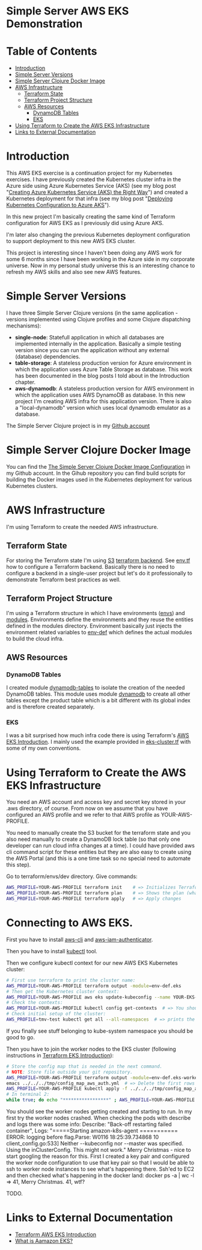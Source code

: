 # Simple Server AWS EKS Demonstration  <!-- omit in toc -->


# Table of Contents  <!-- omit in toc -->
- [Introduction](#introduction)
- [Simple Server Versions](#simple-server-versions)
- [Simple Server Clojure Docker Image](#simple-server-clojure-docker-image)
- [AWS Infrastructure](#aws-infrastructure)
  - [Terraform State](#terraform-state)
  - [Terraform Project Structure](#terraform-project-structure)
  - [AWS Resources](#aws-resources)
    - [DynamoDB Tables](#dynamodb-tables)
    - [EKS](#eks)
- [Using Terraform to Create the AWS EKS Infrastructure](#using-terraform-to-create-the-aws-eks-infrastructure)
- [Links to External Documentation](#links-to-external-documentation)



# Introduction

This AWS EKS exercise is a continuation project for my Kubernetes exercises. I have previously created the Kubernetes cluster infra in the Azure side using Azure Kubernetes Service (AKS) (see my blog post "[Creating Azure Kubernetes Service (AKS) the Right Way](https://medium.com/@kari.marttila/creating-azure-kubernetes-service-aks-the-right-way-9b18c665a6fa)") and created a Kubernetes deployment for that infra (see my blog post "[Deploying Kubernetes Configuration to Azure AKS](https://medium.com/@kari.marttila/deploying-kubernetes-configuration-to-azure-aks-8d32c3c6de5f)"). 

In this new project I'm basically creating the same kind of Terraform configuration for AWS EKS as I previously did using Azure AKS.

I'm later also changing the previous Kubernetes deployment configuration to support deployment to this new AWS EKS cluster.

This project is interesting since I haven't been doing any AWS work for some 6 months since I have been working in the Azure side in my corporate universe. Now in my personal study universe this is an interesting chance to refresh my AWS skills and also see new AWS features. 



# Simple Server Versions

I have three Simple Server Clojure versions (in the same application - versions implemented using Clojure profiles and some Clojure dispatching mechanisms):

- **single-node**: Statefull application in which all databases are implemented internally in the application. Basically a simple testing version since you can run the application without any external (database) dependencies.
- **table-storage**: A stateless production version for Azure environment in which the application uses Azure Table Storage as database. This work has been documented in the blog posts I told about in the Introduction chapter.
- **aws-dynamodb**: A stateless production version for AWS environment in which the application uses AWS DynamoDB as database. In this new project I'm creating AWS infra for this application version. There is also a "local-dynamodb" version which uses local dynamodb emulator as a database.

The Simple Server Clojure project is in my [Github account](https://github.com/karimarttila/clojure/tree/master/clj-ring-cljs-reagent-demo/simple-server)
 

# Simple Server Clojure Docker Image

You can find the [The Simple Server Clojure Docker Image Configuration](https://github.com/karimarttila/docker/tree/master/demo-images/simple-server/clojure) in my Github account. In the Gihub repository you can find build scripts for building the Docker images used in the Kubernetes deployment for various Kubernetes clusters.


# AWS Infrastructure

I'm using Terraform to create the needed AWS infrastructure.

## Terraform State

For storing the Terraform state I'm using [S3](https://aws.amazon.com/s3/) [terraform backend](https://www.terraform.io/docs/backends/). See [env.tf](https://github.com/karimarttila/aws/blob/master/simple-server-eks/terraform/envs/dev/env.tf) how to configure a Terraform backend. Basically there is no need to configure a backend in a single-user project but let's do it professionally to demonstrate Terraform best practices as well. 

## Terraform Project Structure

I'm using a Terraform structure in which I have environments ([envs](https://github.com/karimarttila/aws/tree/master/simple-server-eks/terraform/envs)) and [modules](https://github.com/karimarttila/aws/tree/master/simple-server-eks/terraform/modules). Environments define the environments and they reuse the entities defined in the modules directory. Environment basically just injects the environment related variables to [env-def](https://github.com/karimarttila/aws/tree/master/simple-server-eks/terraform/modules/env-def) which defines the actual modules to build the cloud infra.

## AWS Resources

### DynamoDB Tables

I created module [dynamodb-tables](https://github.com/karimarttila/aws/tree/master/simple-server-eks/terraform/modules/dynamodb-tables) to isolate the creation of the needed DynamoDB tables. This module uses module [dynamodb](https://github.com/karimarttila/aws/tree/master/simple-server-eks/terraform/modules/dynamodb) to create all other tables except the product table which is a bit different with its global index and is therefore created separately.

### EKS 

I was a bit surprised how much infra code there is using Terraform's [AWS EKS Introduction](https://learn.hashicorp.com/terraform/aws/eks-intro). I mainly used the example provided in [eks-cluster.tf](https://github.com/terraform-providers/terraform-provider-aws/blob/master/examples/eks-getting-started/eks-cluster.tf) with some of my own conventions.



# Using Terraform to Create the AWS EKS Infrastructure

You need an AWS account and access key and secret key stored in your .aws directory, of course. From now on we assume that you have configured an AWS profile and we refer to that AWS profile as YOUR-AWS-PROFILE.

You need to manually create the S3 bucket for the terraform state and you also need manually to create a DynamoDB lock table (so that only one developer can run cloud infra changes at a time). I could have provided aws cli command script for these entities but they are also easy to create using the AWS Portal (and this is a one time task so no special need to automate this step). 

Go to terraform/envs/dev directory. Give commands:

```bash
AWS_PROFILE=YOUR-AWS-PROFILE terraform init    # => Initializes Terraform, gets modules...
AWS_PROFILE=YOUR-AWS-PROFILE terraform plan    # => Shows the plan (what is going to be created...)
AWS_PROFILE=YOUR-AWS-PROFILE terraform apply   # => Apply changes
```


# Connecting to AWS EKS.

First you have to install [aws-cli](https://github.com/aws/aws-cli) and [aws-iam-authenticator](https://docs.aws.amazon.com/eks/latest/userguide/install-aws-iam-authenticator.html).

Then you have to install [kubectl](https://kubernetes.io/docs/tasks/tools/install-kubectl/) tool.

Then we configure kubectl context for our new AWS EKS Kubernetes cluster:

```bash
# First use terraform to print the cluster name: 
AWS_PROFILE=YOUR-AWS-PROFILE terraform output -module=env-def.eks
# Then get the Kubernetes cluster context: 
AWS_PROFILE=YOUR-AWS-PROFILE aws eks update-kubeconfig --name YOUR-EKS-CLUSTER-NAME
# Check the contexts:
AWS_PROFILE=YOUR-AWS-PROFILE kubectl config get-contexts  # => You should find your new EKS context there.
# Check initial setup of the cluster:
AWS_PROFILE=tmv-test kubectl get all --all-namespaces  # => prints the system pods...
```

If you finally see stuff belonging to kube-system namespace you should be good to go.

Then you have to join the worker nodes to the EKS cluster (following instructions in [Terraform EKS Introduction](https://learn.hashicorp.com/terraform/aws/eks-intro)):

```bash
# Store the config map that is needed in the next command.
# NOTE: Store file outside your git repository.
AWS_PROFILE=YOUR-AWS-PROFILE terraform output -module=env-def.eks-worker-nodes > ../../../tmp/config_map_aws_auth.yml 
emacs ../../../tmp/config_map_aws_auth.yml  # => Delete the first rows until "apiVersion: v1" 
AWS_PROFILE=YOUR-AWS-PROFILE kubectl apply -f ../../../tmp/config_map_aws_auth.yml
# In terminal 2:
while true; do echo "*****************" ; AWS_PROFILE=YOUR-AWS-PROFILE kubectl get all --all-namespaces   ; sleep 10; done
```

You should see the worker nodes getting created and starting to run. In my first try the worker nodes crashed. When checking the pods with describe and logs there was some info: Describe: "Back-off restarting failed container", Logs: "=====Starting amazon-k8s-agent =========== ERROR: logging before flag.Parse: W0116 18:25:39.734868      10 client_config.go:533] Neither --kubeconfig nor --master was specified.  Using the inClusterConfig.  This might not work."  Merry Christmas - nice to start googling the reason for this. First I created a key pair and configured the worker node configuration to use that key pair so that I would be able to ssh to worker node instances to see what's happening there. Ssh'ed to EC2 and then checked what's happening in the docker land: docker ps -a | wc -l => 41, Merry Christmas. 41, wtf?








TODO.


# Links to External Documentation

- [Terraform AWS EKS Introduction](https://learn.hashicorp.com/terraform/aws/eks-intro)
- [What is Aamazon EKS?](https://docs.aws.amazon.com/eks/latest/userguide/what-is-eks.html)